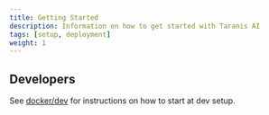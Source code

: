 ```yaml
---
title: Getting Started
description: Information on how to get started with Taranis AI
tags: [setup, deployment]
weight: 1
---
```


## Developers

See [docker/dev](https://github.com/taranis-ai/taranis-ai/tree/master/docker/dev) for instructions on how to start at dev setup.

